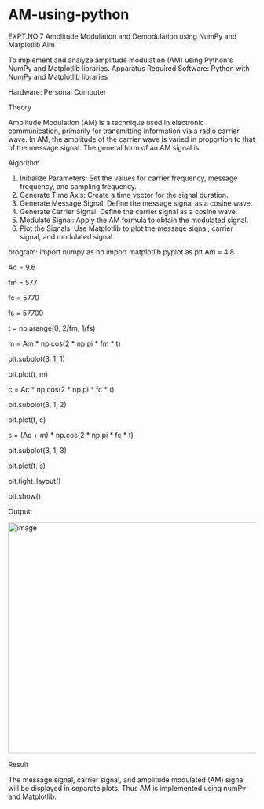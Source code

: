 # AM-using-python
EXPT.NO.7	Amplitude Modulation and Demodulation using NumPy and Matplotlib
Aim

To implement and analyze amplitude modulation (AM) using Python's NumPy and Matplotlib libraries. Apparatus Required
Software: Python with NumPy and Matplotlib libraries

Hardware: Personal Computer

Theory

Amplitude Modulation (AM) is a technique used in electronic communication, primarily for transmitting information via a radio carrier wave. In AM, the amplitude of the carrier wave is varied in proportion to that of the message signal. The general form of an AM signal is:


Algorithm

1.	Initialize Parameters: Set the values for carrier frequency, message frequency, and sampling frequency.
2.	Generate Time Axis: Create a time vector for the signal duration.
3.	Generate Message Signal: Define the message signal as a cosine wave.
4.	Generate Carrier Signal: Define the carrier signal as a cosine wave.
5.	Modulate Signal: Apply the AM formula to obtain the modulated signal.
6.	Plot the Signals: Use Matplotlib to plot the message signal, carrier signal, and modulated signal.

program:
import numpy as np
import matplotlib.pyplot as plt
Am = 4.8

Ac = 9.6

fm = 577

fc = 5770

fs = 57700

t = np.arange(0, 2/fm, 1/fs)

m = Am * np.cos(2 * np.pi * fm * t)

plt.subplot(3, 1, 1)

plt.plot(t, m)

c = Ac * np.cos(2 * np.pi * fc * t)

plt.subplot(3, 1, 2)

plt.plot(t, c)

s = (Ac + m) * np.cos(2 * np.pi * fc * t)

plt.subplot(3, 1, 3)

plt.plot(t, s)

plt.tight_layout()

plt.show()

Output:

<img width="627" height="469" alt="image" src="https://github.com/user-attachments/assets/a15f364a-3c48-4347-880f-f37499691e47" />


Result

The message signal, carrier signal, and amplitude modulated (AM) signal will be displayed in separate plots. Thus AM is implemented using numPy and Matplotlib.
